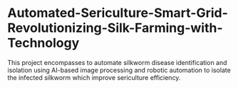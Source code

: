 # Automated-Sericulture-Smart-Grid-Revolutionizing-Silk-Farming-with-Technology
This project encompasses to automate silkworm disease identification and isolation using AI-based image processing and robotic automation to isolate the infected silkworm which improve sericulture efficiency.
